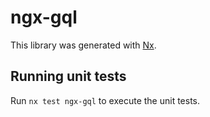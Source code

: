 # ngx-gql

This library was generated with [Nx](https://nx.dev).

## Running unit tests

Run `nx test ngx-gql` to execute the unit tests.
